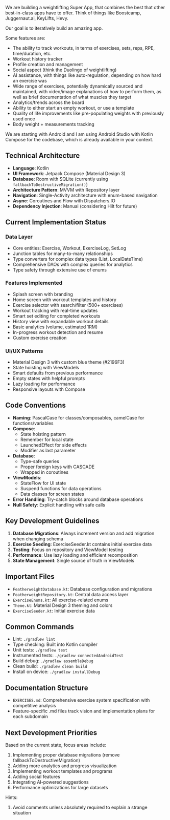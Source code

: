 We are building a weightlifting Super App, that combines the best that other best-in-class apps have
to offer. Think of things like Boostcamp, Juggernaut.ai, KeyLifts, Hevy.

Our goal is to iteratively build an amazing app.

Some features are:

- The ability to track workouts, in terms of exercises, sets, reps, RPE, time/duration, etc.
- Workout history tracker
- Profile creation and management
- Social aspect (think the Duolingo of weightlifting)
- AI assistance, with things like auto-regulation, depending on how hard an exercise was
- Wide range of exercises, potentially dynamically sourced and maintained, with video/image
  explanations of how to perform them, as well as brief documentation of what muscles they target
- Analytics/trends across the board
- Ability to either start an empty workout, or use a template
- Quality of life improvements like pre-populating weights with previously used once
- Body weight + measurements tracking

We are starting with Android and I am using Android Studio with Kotlin Compose for the codebase,
which is already available in your context.

## Technical Architecture

- **Language**: Kotlin
- **UI Framework**: Jetpack Compose (Material Design 3)
- **Database**: Room with SQLite (currently using `fallbackToDestructiveMigration()`)
- **Architecture Pattern**: MVVM with Repository layer
- **Navigation**: Single-Activity architecture with enum-based navigation
- **Async**: Coroutines and Flow with Dispatchers.IO
- **Dependency Injection**: Manual (considering Hilt for future)

## Current Implementation Status

### Data Layer
- Core entities: Exercise, Workout, ExerciseLog, SetLog
- Junction tables for many-to-many relationships
- Type converters for complex data types (List, LocalDateTime)
- Comprehensive DAOs with complex queries for analytics
- Type safety through extensive use of enums

### Features Implemented
- Splash screen with branding
- Home screen with workout templates and history
- Exercise selector with search/filter (500+ exercises)
- Workout tracking with real-time updates
- Smart set editing for completed workouts
- History view with expandable workout details
- Basic analytics (volume, estimated 1RM)
- In-progress workout detection and resume
- Custom exercise creation

### UI/UX Patterns
- Material Design 3 with custom blue theme (#2196F3)
- State hoisting with ViewModels
- Smart defaults from previous performance
- Empty states with helpful prompts
- Lazy loading for performance
- Responsive layouts with Compose

## Code Conventions

- **Naming**: PascalCase for classes/composables, camelCase for functions/variables
- **Compose**: 
  - State hoisting pattern
  - Remember for local state
  - LaunchedEffect for side effects
  - Modifier as last parameter
- **Database**: 
  - Type-safe queries
  - Proper foreign keys with CASCADE
  - Wrapped in coroutines
- **ViewModels**: 
  - StateFlow for UI state
  - Suspend functions for data operations
  - Data classes for screen states
- **Error Handling**: Try-catch blocks around database operations
- **Null Safety**: Explicit handling with safe calls

## Key Development Guidelines

1. **Database Migrations**: Always increment version and add migration when changing schema
2. **Exercise Seeding**: ExerciseSeeder.kt contains initial exercise data
3. **Testing**: Focus on repository and ViewModel testing
4. **Performance**: Use lazy loading and efficient recomposition
5. **State Management**: Single source of truth in ViewModels

## Important Files
- `FeatherweightDatabase.kt`: Database configuration and migrations
- `FeatherweightRepository.kt`: Central data access layer  
- `ExerciseEnums.kt`: All exercise-related enums
- `Theme.kt`: Material Design 3 theming and colors
- `ExerciseSeeder.kt`: Initial exercise data

## Common Commands
- Lint: `./gradlew lint`
- Type checking: Built into Kotlin compiler
- Unit tests: `./gradlew test`
- Instrumented tests: `./gradlew connectedAndroidTest`
- Build debug: `./gradlew assembleDebug`
- Clean build: `./gradlew clean build`
- Install on device: `./gradlew installDebug`

## Documentation Structure
- `EXERCISES.md`: Comprehensive exercise system specification with competitive analysis
- Feature-specific .md files track vision and implementation plans for each subdomain

## Next Development Priorities

Based on the current state, focus areas include:
1. Implementing proper database migrations (remove fallbackToDestructiveMigration)
2. Adding more analytics and progress visualization
3. Implementing workout templates and programs
4. Adding social features
5. Integrating AI-powered suggestions
6. Performance optimizations for large datasets

Hints: 
1. Avoid comments unless absolutely required to explain a strange situation
